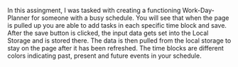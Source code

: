 In this assingment, I was tasked with creating a functioning Work-Day-Planner for someone with a busy schedule. You will see that when the page is pulled up you are able to add tasks in each specific time block and save. After the save button is clicked, the input data gets set into the Local Storage and is stored there. The data is then pulled from the local storage to stay on the page after it has been refreshed. The time blocks are different colors indicating past, present and future events in your schedule.

